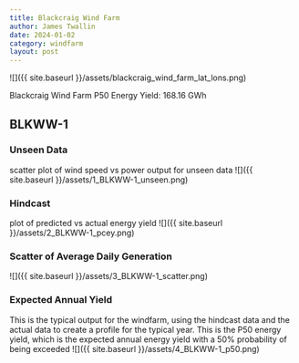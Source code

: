 ```yaml
---
title: Blackcraig Wind Farm
author: James Twallin
date: 2024-01-02
category: windfarm
layout: post
---
```

![]({{ site.baseurl }}/assets/blackcraig_wind_farm_lat_lons.png)

Blackcraig Wind Farm P50 Energy Yield: 168.16 GWh

BLKWW-1
-------------
### Unseen Data 
scatter plot of wind speed vs power output for unseen data
![]({{ site.baseurl }}/assets/1_BLKWW-1_unseen.png)
### Hindcast 
plot of predicted vs actual energy yield
![]({{ site.baseurl }}/assets/2_BLKWW-1_pcey.png)
### Scatter of Average Daily Generation 

![]({{ site.baseurl }}/assets/3_BLKWW-1_scatter.png)
### Expected Annual Yield 
This is the typical output for the windfarm, using the hindcast data and the actual data to create a profile for the typical year. This is the P50 energy yield, which is the expected annual energy yield with a 50% probability of being exceeded
![]({{ site.baseurl }}/assets/4_BLKWW-1_p50.png)

